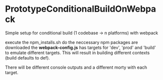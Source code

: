# PrototypeConditionalBuildOnWebpack
Simple setup for conditional build (1 codebase -> n platforms) with webpack

execute the npm_installs.sh do the neccessary npm packages are downloaded
the __webpack-config.js__ has targets for 'dev', 'prod' and 'build' to emulate different targets.
This will result in building different contexts (build defaults to def).

There will be different console outputs and a different morty with each target.
